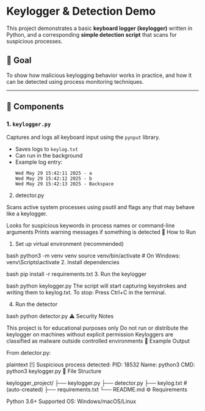 # Keylogger & Detection Demo

This project demonstrates a basic **keyboard logger (keylogger)** written in Python, and a corresponding **simple detection script** that scans for suspicious processes.

## 🎯 Goal

To show how malicious keylogging behavior works in practice, and how it can be detected using process monitoring techniques.

---

## 🧩 Components

### 1. `keylogger.py`
Captures and logs all keyboard input using the `pynput` library.

- Saves logs to `keylog.txt`
- Can run in the background
- Example log entry:
  ```plaintext
  Wed May 29 15:42:11 2025 - a
  Wed May 29 15:42:12 2025 - b
  Wed May 29 15:42:13 2025 - Backspace
2. detector.py

Scans active system processes using psutil and flags any that may behave like a keylogger.

Looks for suspicious keywords in process names or command-line arguments
Prints warning messages if something is detected
🚀 How to Run

1. Set up virtual environment (recommended)

bash
python3 -m venv venv
source venv/bin/activate  # On Windows: venv\Scripts\activate
2. Install dependencies

bash
pip install -r requirements.txt
3. Run the keylogger

bash
python keylogger.py
The script will start capturing keystrokes and writing them to keylog.txt.
To stop: Press Ctrl+C in the terminal.

4. Run the detector

bash
python detector.py
⚠️ Security Notes

This project is for educational purposes only
Do not run or distribute the keylogger on machines without explicit permission
Keyloggers are classified as malware outside controlled environments
📌 Example Output

From detector.py:

plaintext
[!] Suspicious process detected:
    PID: 18532
    Name: python3
    CMD: python3 keylogger.py
📁 File Structure

keylogger_project/
├── keylogger.py
├── detector.py
├── keylog.txt           # (auto-created)
├── requirements.txt
└── README.md
⚙️ Requirements

Python 3.6+
Supported OS: Windows/macOS/Linux